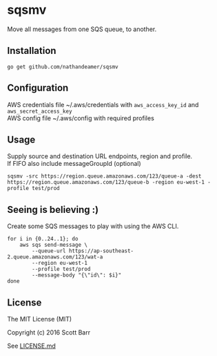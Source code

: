 # sqsmv

Move all messages from one SQS queue, to another.

## Installation

    go get github.com/nathandeamer/sqsmv


## Configuration

AWS credentials file ~/.aws/credentials with `aws_access_key_id` and `aws_secret_access_key`  
AWS config file ~/.aws/config with required profiles

## Usage

Supply source and destination URL endpoints, region and profile.  
If FIFO also include messageGroupId (optional)

    sqsmv -src https://region.queue.amazonaws.com/123/queue-a -dest https://region.queue.amazonaws.com/123/queue-b -region eu-west-1 -profile test/prod


## Seeing is believing :)

Create some SQS messages to play with using the AWS CLI.

    for i in {0..24..1}; do
        aws sqs send-message \
            --queue-url https://ap-southeast-2.queue.amazonaws.com/123/wat-a
            --region eu-west-1
            --profile test/prod
            --message-body "{\"id\": $i}"
    done


## License

The MIT License (MIT)

Copyright (c) 2016 Scott Barr

See [LICENSE.md](LICENSE.md)
